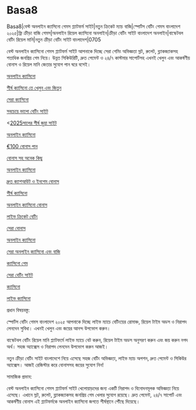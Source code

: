 # Basa8
Basa8|বেস্ট অনলাইন ক্যাসিনো গেমস প্ল্যাটফর্ম সাইট|নতুন ক্রিকেট ম্যাচ বাজি|স্পোর্টস বেটিং গেমস বাংলাদেশ ২০২৫|ফ্রি ক্রীড়া বাজি গেমস|অনলাইন রিয়েল ক্যাসিনো অনলাইন|ক্রীড়া বেটিং সাইট বাংলাদেশ অনলাইন|বাস্কেটবল বেটিং রিয়েল মানি|নতুন ক্রীড়া বেটিং সাইট বাংলাদেশ|0705

বেস্ট অনলাইন ক্যাসিনো গেমস প্ল্যাটফর্ম সাইট আপনাকে দিচ্ছে সেরা গেমিং অভিজ্ঞতা স্লট, রুলেট, ব্ল্যাকজ্যাকসহ শতাধিক জনপ্রিয় গেম নিয়ে। উন্নত সিকিউরিটি, দ্রুত পেমেন্ট ও ২৪/৭ কাস্টমার সাপোর্টসহ এখনই খেলুন এবং আকর্ষণীয় বোনাস ও রিয়েল মানি জেতার সুযোগ পান ঘরে বসেই।

<a href="https://basa8vip.net/">অনলাইন ক্যাসিনো</a>

<a href="https://basa8us.net/">শীর্ষ ক্যাসিনো তে খেলুন এবং জিতুন</a>

<a href="https://basa8vip.com/">সেরা ক্যাসিনো</a>

<a href="https://basa8us.com/">সবচেয়ে ভালো বেটিং সাইট</a>

<<a href="https://basa8now.com/">2025সালের শীর্ষ জুয়া সাইট</a>

<a href="https://basa8now.net/">অনলাইন ক্যাসিনো </a>

<a href="https://basa8pro.com/">€100 বোনাস পান</a>

<a href="https://basa8pro.net/">বোনাস সহ অনেক কিছু</a>

<a href="https://basa8sx.com/">অনলাইন ক্যাসিনো</a>

<a href="https://basa8sx.net/">দ্রুত ক্যাশআউট ও ইনগেম বোনাস</a>

<a href="https://basa8wap.net/">শীর্ষ ক্যাসিনো</a>

<a href="https://basa8wap.com/">অনলাইন ক্যাসিনো বোনাস</a>

<a href="https://basa8uk.com/">লাইভ ক্রিকেট বেটিং</a>

<a href="https://basa8uk.net/">সেরা বোনাস</a>

<a href="https://basa8hub.com/">অনলাইন ক্যাসিনো</a>

<a href="https://basa8hub.net/">সেরা অনলাইন ক্যাসিনো এবং বাজি</a>

<a href="https://basa8pc.com/">ক্যাসিনো গেম</a>

<a href="https://basa8pc.net/">সেরা বেটিং সাইট</a>

<a href="https://basa8live.com/">ক্যাসিনো</a>

<a href="https://basa8live.net/">লাইভ ক্যাসিনো</a>

প্রধান বিষয়বস্তু:

স্পোর্টস বেটিং গেমস বাংলাদেশ ২০২৫ আপনাকে দিচ্ছে লাইভ ম্যাচে বেটিংয়ের রোমাঞ্চ, রিয়েল টাইম অডস ও নিরাপদ লেনদেন সুবিধা। এখনই খেলুন এবং জয়ের আনন্দ উপভোগ করুন।

বাস্কেটবল বেটিং রিয়েল মানি প্ল্যাটফর্মে লাইভ ম্যাচে বেট করুন, রিয়েল টাইম অডস অনুসরণ করুন এবং জয় করুন নগদ অর্থ। সহজ অ্যাক্সেস ও নিরাপদ লেনদেন উপভোগ করুন আজই।

নতুন ক্রীড়া বেটিং সাইট বাংলাদেশে নিয়ে এসেছে সহজ বেটিং অভিজ্ঞতা, লাইভ ম্যাচ অপশন, দ্রুত পেমেন্ট ও সিকিউর অ্যাক্সেস। আজই রেজিস্টার করে বোনাসসহ জয়ের সুযোগ নিন!

সামাজিক প্রভাব:

বেস্ট অনলাইন ক্যাসিনো গেমস প্ল্যাটফর্ম সাইট খেলোয়াড়দের জন্য একটি নিরাপদ ও বিনোদনমূলক অভিজ্ঞতা নিয়ে এসেছে। এখানে স্লট, রুলেট, ব্ল্যাকজ্যাকসহ জনপ্রিয় গেম খেলার সুযোগ রয়েছে। দ্রুত পেমেন্ট, ২৪/৭ সাপোর্ট এবং আকর্ষণীয় বোনাস এই প্ল্যাটফর্মকে অনলাইন ক্যাসিনো জগতে শীর্ষস্থানে পৌঁছে দিয়েছে।
